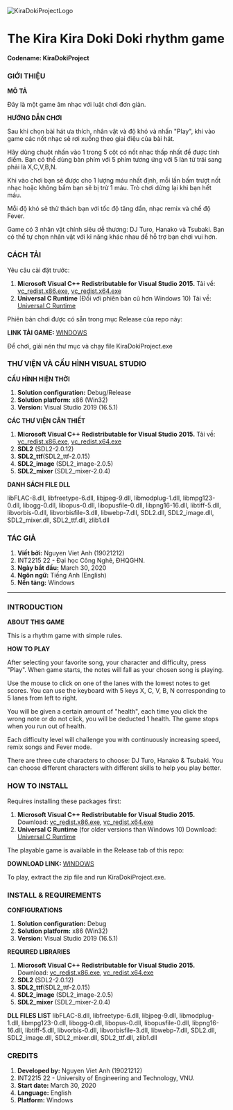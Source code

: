 ![KiraDokiProjectLogo](https://raw.githubusercontent.com/vakoyomi/KiraDokiProject/master/Source/resources/logo.png?token=AOTKXBXKNTR4FA7OCXJOOSC6VHQSO)
# The Kira Kira Doki Doki rhythm game 
**Codename: KiraDokiProject**

### GIỚI THIỆU


**MÔ TẢ**

Đây là một game âm nhạc với luật chơi đơn giản.


**HƯỚNG DẪN CHƠI**

Sau khi chọn bài hát ưa thích, nhân vật và độ khó và nhấn "Play",
khi vào game các nốt nhạc sẽ rơi xuống theo giai điệu của bài hát.

Hãy dùng chuột nhấn vào 1 trong 5 cột có nốt nhạc thấp nhất để được tính điểm.
Bạn có thể dùng bàn phím với 5 phím tương ứng với 5 làn từ trái sang phải là X,C,V,B,N.

Khi vào chơi bạn sẽ được cho 1 lượng máu nhất định, mỗi lần bấm trượt nốt nhạc hoặc không bấm bạn sẽ bị trừ 1 máu. 
Trò chơi dừng lại khi bạn hết máu.

Mỗi độ khó sẽ thử thách bạn với tốc độ tăng dần, nhạc remix và chế độ Fever.

Game có 3 nhân vật chính siêu dễ thương: DJ Turo, Hanako và Tsubaki.
Bạn có thể tự chọn nhân vật với kĩ năng khác nhau để hỗ trợ bạn chơi vui hơn.


### CÁCH TẢI

Yêu câu cài đặt trước:
1. **Microsoft Visual C++ Redistributable for Visual Studio 2015.**
Tải về: [vc_redist.x86.exe](https://aka.ms/vs/16/release/vc_redist.x86.exe), [vc_redist.x64.exe](https://aka.ms/vs/16/release/vc_redist.x64.exe)
1. **Universal C Runtime** (Đối với phiên bản cũ hơn Windows 10) Tải về: [Universal C Runtime](https://support.microsoft.com/en-us/help/2999226/update-for-universal-c-runtime-in-windows)

Phiên bản chơi được có sẵn trong mục Release của repo này:

**LINK TẢI GAME:**     [WINDOWS](https://github.com/vakoyomi/KiraDokiProject/releases)

Để chơi, giải nén thư mục và chạy file KiraDokiProject.exe


### THƯ VIỆN VÀ CẤU HÌNH VISUAL STUDIO

**CẤU HÌNH HIỆN THỜI**

1. **Solution configuration:** Debug/Release
1. **Solution platform:** x86 (Win32)
1. **Version:** Visual Studio 2019 (16.5.1)

**CÁC THƯ VIỆN CÂN THIẾT**

1. **Microsoft Visual C++ Redistributable for Visual Studio 2015.**
Tải về: [vc_redist.x86.exe](https://aka.ms/vs/16/release/vc_redist.x86.exe), [vc_redist.x64.exe](https://aka.ms/vs/16/release/vc_redist.x64.exe)
1. **SDL2** (SDL2-2.0.12)
1. **SDL2_ttf**(SDL2_ttf-2.0.15)
1. **SDL2_image** (SDL2_image-2.0.5)
1. **SDL2_mixer** (SDL2_mixer-2.0.4)

**DANH SÁCH FILE DLL**

libFLAC-8.dll, libfreetype-6.dll, libjpeg-9.dll, libmodplug-1.dll, libmpg123-0.dll, libogg-0.dll, libopus-0.dll, libopusfile-0.dll, libpng16-16.dll, libtiff-5.dll, libvorbis-0.dll, libvorbisfile-3.dll, libwebp-7.dll, SDL2.dll, SDL2_image.dll, SDL2_mixer.dll, SDL2_ttf.dll, zlib1.dll

### TÁC GIẢ
1. **Viết bởi:** Nguyen Viet Anh (19021212)
1. INT2215 22 - Đại học Công Nghê, ĐHQGHN.
1. **Ngày bắt đầu:** March 30, 2020
1. **Ngôn ngữ:** Tiếng Anh (English)
1. **Nền tảng:** Windows

-----

### INTRODUCTION

**ABOUT THIS GAME**

This is a rhythm game with simple rules.

**HOW TO PLAY**

After selecting your favorite song, your character and difficulty, press "Play".
When game starts, the notes will fall as your chosen song is playing.

Use the mouse to click on one of the lanes with the lowest notes to get scores.
You can use the keyboard with 5 keys X, C, V, B, N corresponding to 5 lanes from left to right.

You will be given a certain amount of "health", each time you click the wrong note or do not click, you will be deducted 1 health. The game stops when you run out of health.

Each difficulty level will challenge you with continuously increasing speed, remix songs and Fever mode.

There are three cute characters to choose: DJ Turo, Hanako & Tsubaki.
You can choose different characters with different skills to help you play better.

### HOW TO INSTALL

Requires installing these packages first:
1. **Microsoft Visual C++ Redistributable for Visual Studio 2015.**
Download: [vc_redist.x86.exe](https://aka.ms/vs/16/release/vc_redist.x86.exe), [vc_redist.x64.exe](https://aka.ms/vs/16/release/vc_redist.x64.exe)
1. **Universal C Runtime** (for older versions than Windows 10) Download: [Universal C Runtime](https://support.microsoft.com/en-us/help/2999226/update-for-universal-c-runtime-in-windows)

The playable game is available in the Release tab of this repo:

**DOWNLOAD LINK:**     [WINDOWS](https://github.com/vakoyomi/KiraDokiProject/releases)

To play, extract the zip file and run KiraDokiProject.exe.

### INSTALL & REQUIREMENTS

**CONFIGURATIONS**

1. **Solution configuration:** Debug
1. **Solution platform:** x86 (Win32)
1. **Version:** Visual Studio 2019 (16.5.1)

**REQUIRED LIBRARIES**

1. **Microsoft Visual C++ Redistributable for Visual Studio 2015.**
Download: [vc_redist.x86.exe](https://aka.ms/vs/16/release/vc_redist.x86.exe), [vc_redist.x64.exe](https://aka.ms/vs/16/release/vc_redist.x64.exe)
1. **SDL2** (SDL2-2.0.12)
1. **SDL2_ttf**(SDL2_ttf-2.0.15)
1. **SDL2_image** (SDL2_image-2.0.5)
1. **SDL2_mixer** (SDL2_mixer-2.0.4)

**DLL FILES LIST**
libFLAC-8.dll, libfreetype-6.dll, libjpeg-9.dll, libmodplug-1.dll, libmpg123-0.dll, libogg-0.dll, libopus-0.dll, libopusfile-0.dll, libpng16-16.dll, libtiff-5.dll, libvorbis-0.dll, libvorbisfile-3.dll, libwebp-7.dll, SDL2.dll, SDL2_image.dll, SDL2_mixer.dll, SDL2_ttf.dll, zlib1.dll

### CREDITS
1. **Developed by:** Nguyen Viet Anh (19021212)
1. INT2215 22 - University of Engineering and Technology, VNU.
1. **Start date:** March 30, 2020
1. **Language:** English
1. **Platform:** Windows
